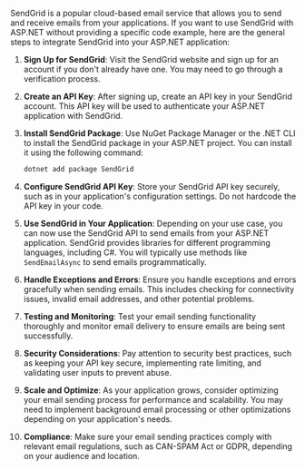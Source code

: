 SendGrid is a popular cloud-based email service that allows you to send and receive emails from your applications. If you want to use SendGrid with ASP.NET without providing a specific code example, here are the general steps to integrate SendGrid into your ASP.NET application:

1. **Sign Up for SendGrid**: Visit the SendGrid website and sign up for an account if you don't already have one. You may need to go through a verification process.

2. **Create an API Key**: After signing up, create an API key in your SendGrid account. This API key will be used to authenticate your ASP.NET application with SendGrid.

3. **Install SendGrid Package**: Use NuGet Package Manager or the .NET CLI to install the SendGrid package in your ASP.NET project. You can install it using the following command:

   ```bash
   dotnet add package SendGrid
   ```

4. **Configure SendGrid API Key**: Store your SendGrid API key securely, such as in your application's configuration settings. Do not hardcode the API key in your code.

5. **Use SendGrid in Your Application**: Depending on your use case, you can now use the SendGrid API to send emails from your ASP.NET application. SendGrid provides libraries for different programming languages, including C#. You will typically use methods like `SendEmailAsync` to send emails programmatically.

6. **Handle Exceptions and Errors**: Ensure you handle exceptions and errors gracefully when sending emails. This includes checking for connectivity issues, invalid email addresses, and other potential problems.

7. **Testing and Monitoring**: Test your email sending functionality thoroughly and monitor email delivery to ensure emails are being sent successfully.

8. **Security Considerations**: Pay attention to security best practices, such as keeping your API key secure, implementing rate limiting, and validating user inputs to prevent abuse.

9. **Scale and Optimize**: As your application grows, consider optimizing your email sending process for performance and scalability. You may need to implement background email processing or other optimizations depending on your application's needs.

10. **Compliance**: Make sure your email sending practices comply with relevant email regulations, such as CAN-SPAM Act or GDPR, depending on your audience and location.

